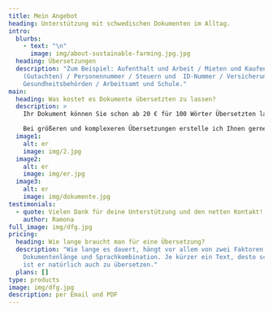 ```yaml
---
title: Mein Angebot
heading: Unterstützung mit schwedischen Dokumenten im Alltag.
intro:
  blurbs:
    - text: "\n"
      image: img/about-sustainable-farming.jpg.jpg
  heading: Übersetzungen
  description: "Zum Beispiel: Aufenthalt und Arbeit / Mieten und Kaufen
    (Gutachten) / Personennummer / Steuern und  ID-Nummer / Versicherungen und
    Gesundheitsbehörden / Arbeitsamt und Schule."
main:
  heading: Was kostet es Dokumente übersetzten zu lassen?
  description: >
    Ihr Dokument können Sie schon ab 20 € für 100 Wörter Übersetzten lassen.

    Bei größeren und komplexeren Übersetzungen erstelle ich Ihnen gerne ein unverbindliches Angebot. Ausgenommen sind beglaubigte Dokumente.
  image1:
    alt: er
    image: img/2.jpg
  image2:
    alt: er
    image: img/er.jpg
  image3:
    alt: er
    image: img/dokumente.jpg
testimonials:
  - quote: Vielen Dank für deine Unterstützung und den netten Kontakt! Vi ses
    author: Ramona
full_image: img/dfg.jpg
pricing:
  heading: Wie lange braucht man für eine Übersetzung?
  description: "Wie lange es dauert, hängt vor allem von zwei Faktoren ab:
    Dokumentenlänge und Sprachkombination. Je kürzer ein Text, desto schneller
    ist er natürlich auch zu übersetzen."
  plans: []
type: products
image: img/dfg.jpg
description: per Email und PDF
---
```

